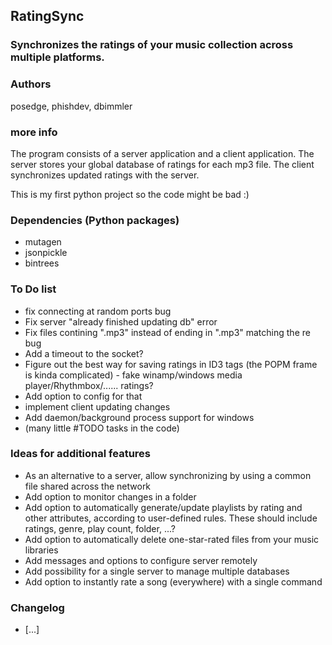 ## RatingSync

### Synchronizes the ratings of your music collection across multiple platforms.

### Authors
posedge, phishdev, dbimmler

### more info
The program consists of a server application and a client application.
The server stores your global database of ratings for each mp3 file.
The client synchronizes updated ratings with the server.

This is my first python project so the code might be bad :)

### Dependencies (Python packages)
* mutagen
* jsonpickle
* bintrees

### To Do list
* fix connecting at random ports bug
* Fix server "already finished updating db" error
* Fix files contining ".mp3" instead of ending in ".mp3" matching the re bug
* Add a timeout to the socket?
* Figure out the best way for saving ratings in ID3 tags (the POPM frame is kinda complicated) - fake winamp/windows media player/Rhythmbox/...... ratings?
* Add option to config for that
* implement client updating changes
* Add daemon/background process support for windows
* (many little #TODO tasks in the code)

### Ideas for additional features
* As an alternative to a server, allow synchronizing by using a common file shared across the network
* Add option to monitor changes in a folder
* Add option to automatically generate/update playlists by rating and other attributes, according to user-defined rules. These should include ratings, genre, play count, folder, ...?
* Add option to automatically delete one-star-rated files from your music libraries
* Add messages and options to configure server remotely
* Add possibility for a single server to manage multiple databases
* Add option to instantly rate a song (everywhere) with a single command

### Changelog
* [...]
